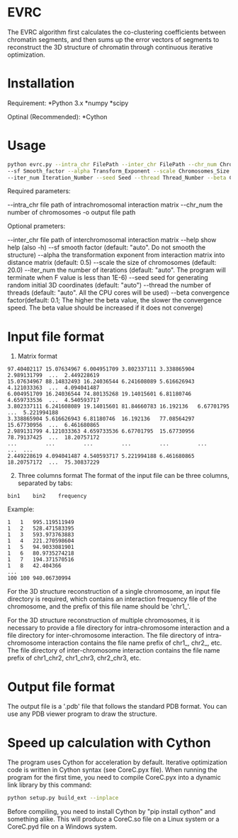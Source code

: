 # EVRC
The EVRC algorithm first calculates the co-clustering coefficients between chromatin segments, and then sums up the error vectors of segments to reconstruct the 3D structure of chromatin through continuous iterative optimization.

# Installation
Requirement:
*Python 3.x
*numpy
*scipy

Optinal (Recommended):
*Cython

# Usage
```bash
python evrc.py --intra_chr FilePath --inter_chr FilePath --chr_num Chromosome_Number -o OutputFilePath \
--sf Smooth_factor --alpha Transform_Exponent --scale Chromosomes_Size  \
--iter_num Iteration_Number --seed Seed --thread Thread_Number --beta Convergence_Factor
```

Required parameters: 

--intra_chr     file path of intrachromosomal interaction matrix 
--chr_num       the number of chromosomes 
-o              output file path

Optional prameters: 

--inter_chr     file path of interchromosomal interaction matrix 
--help          show help (also -h) 
--sf            smooth factor (default: "auto". Do not smooth the structure)
--alpha         the transformation exponent from interaction matrix into distance matrix (default: 0.5)
--scale         the size of chromosomes (default: 20.0)
--iter_num      the number of iterations (default: "auto". The program will terminate when F value is less than 1E-6)
--seed          seed for generating random initial 3D coordinates (default: "auto")
--thread        the number of threads (default: "auto". All the CPU cores will be used)
--beta          convergence factor(default: 0.1; The higher the beta value, the slower the convergence speed. The beta value should be increased if it does not converge)



# Input file format
1. Matrix format
```
97.40402117	15.07634967	6.004951709	3.802337111	3.338865904	2.989131799	 ...  2.449228619
15.07634967	88.14832493	16.24036544	6.241608089	5.616626943	4.121033363	 ...  4.094041487
6.004951709	16.24036544	74.80135268	19.14015601	6.81180746	4.659733536	 ...  4.540593717
3.802337111	6.241608089	19.14015601	81.84660783	16.192136	6.67701795	 ...  5.221994188
3.338865904	5.616626943	6.81180746	16.192136	77.08564297	15.67730956	 ...  6.461680865
2.989131799	4.121033363	4.659733536	6.67701795	15.67730956	78.79137425	 ...  18.20757172
...			...			...			...			...			...			 ...  ...
2.449228619	4.094041487	4.540593717	5.221994188	6.461680865	18.20757172	 ...  75.30837229

```

2. Three columns format
The format of the input file can be three columns, separated by tabs:
```
bin1	bin2	frequency
```
Example:
```
1	1	995.119511949
1	2	528.471583395
1	3	593.973763883
1	4	221.270598604
1	5	94.9033081901
1	6	80.9735274218
1	7	194.371570516
1	8	42.404366
...
100	100	940.06730994
```

For the 3D structure reconstruction of a single chromosome, an input file directory is required, which contains an interaction frequency file of the chromosome, and the prefix of this file name should be 'chr1_'.

For the 3D structure reconstruction of multiple chromosomes, it is necessary to provide a file directory for intra-chromosome interaction and a file directory for inter-chromosome interaction. 
The file directory of intra-chromosome interaction contains the file name prefix of chr1_, chr2_, etc. 
The file directory of inter-chromosome interaction contains the file name prefix of chr1_chr2, chr1_chr3, chr2_chr3, etc.

# Output file format
The output file is a '.pdb' file that follows the standard PDB format. You can use any PDB viewer program to draw the structure.


# Speed up calculation with Cython
The program uses Cython for acceleration by default. Iterative optimization code is written in Cython syntax (see CoreC.pyx file). 
When running the program for the first time, you need to compile CoreC.pyx into a dynamic link library by this command:
```bash
python setup.py build_ext --inplace
```
Before compiling, you need to install Cython by "pip install cython" and something alike. 
This will produce a CoreC.so file on a Linux system or a CoreC.pyd file on a Windows system.
